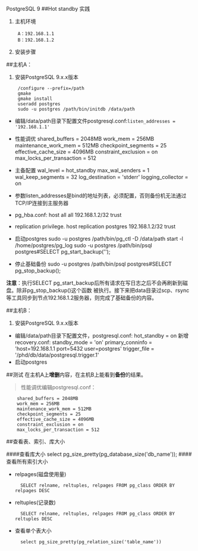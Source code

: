 ﻿PostgreSQL 9 
##Hot standby 实践
1. 主机环境

    	A：192.168.1.1
		B：192.168.1.2
2. 安装步骤

##主机A：
1. 安装PostgreSQL 9.x.x版本

        /configure --prefix=/path
        gmake 
        gmake install
        useradd postgres
        sudo -u postgres /path/bin/initdb /data/path

+ 编辑/data/path目录下配置文件postgresql.conf:`listen_addresses = '192.168.1.1'`

+ 性能调优
        shared_buffers = 2048MB
        work_mem = 256MB 
        maintenance_work_mem = 512MB
        checkpoint_segments = 25
        effective_cache_size = 4096MB
        constraint_exclusion = on
        max_locks_per_transaction = 512 
+ 主备配置 
        wal_level = hot_standby
        max_wal_senders = 1
        wal_keep_segments = 32
        log_destination = 'stderr'
        logging_collector = on
+ 参数listen_addresses是bind的地址列表，必须配置，否则备份机无法通过TCP/IP连接到主服务器
+ pg_hba.conf:
        host    all             all             192.168.1.2/32        trust
+ replication privilege.
        host    replication     postgres        192.168.1.2/32        trust

+ 启动postgres
    sudo -u postgres /path/bin/pg_ctl -D /data/path start -l /home/postgres/pg_log
        sudo -u postgres /path/bin/psql
        postgres#SELECT pg_start_backup('');

+ 停止基础备份
        sudo -u postgres /path/bin/psql
        postgres#SELECT pg_stop_backup();

**注意**：执行SELECT  pg_start_backup后所有请求在写日志之后不会再刷新到磁盘。除非pg_stop_backup()这个函数
被执行。接下来把data目录过scp、rsync等工具同步到节点192.168.1.2服务器，则完成了基础备份的内容。

##主机B：
1. 安装PostgreSQL 9.x.x版本
+ 编辑/data/path目录下配置文件，postgresql.conf:
        hot_standby = on
新增recovery.conf:
        standby_mode = 'on'
        primary_conninfo = 'host=192.168.1.1 port=5432 user=postgres'
        trigger_file = '/phd/db/data/postgresql.trigger.1'
+ 启动postgres

##测试
在主机A上**增删**内容，在主机B上能看到**备份**的结果。

> 性能调优编辑postgresql.conf：

        shared_buffers = 2048MB
        work_mem = 256MB 
        maintenance_work_mem = 512MB
        checkpoint_segments = 25
        effective_cache_size = 4096MB
        constraint_exclusion = on
        max_locks_per_transaction = 512  
##查看表、索引、库大小

####查看库大小
		select pg_size_pretty(pg_database_size('db_name')); 
####查看所有索引大小
* relpages(磁盘使用量)

		SELECT relname, reltuples, relpages FROM pg_class ORDER BY relpages DESC        
* reltuples(记录数)
 
  		SELECT relname, reltuples, relpages FROM pg_class ORDER BY reltuples DESC
* 查看单个表大小

		select pg_size_pretty(pg_relation_size('table_name'))		


